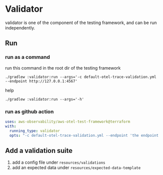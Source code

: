 # Validator
validator is one of the component of the testing framework, and can be run independently.

## Run
### run as a command

run this command in the root dir of the testing framework

```shell
./gradlew :validator:run --args='-c default-otel-trace-validation.yml --endpoint http://127.0.0.1:4567'
```

help

```shell
./gradlew :validator:run --args='-h'
```

### run as github action

```yaml
uses: aws-observability/aws-otel-test-framework@terraform
with:
  running_type: validator
  opts: "-c default-otel-trace-validation.yml --endpoint 'the endpoint to test(Ex. 127.0.0.1:4567)'"
```

## Add a validation suite

1. add a config file under `resources/validations`
2. add an expected data under `resources/expected-data-template`
